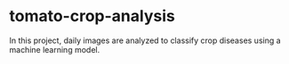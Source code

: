 # tomato-crop-analysis
In this project, daily images are analyzed to classify crop diseases using a machine learning model.
